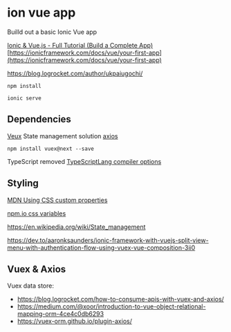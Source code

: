 # ion vue app

Builld out a basic Ionic Vue app 

[Ionic & Vue.js - Full Tutorial (Build a Complete App)](https://youtu.be/mQ4zmFy4d7Y)
[https://ionicframework.com/docs/vue/your-first-app](https://ionicframework.com/docs/vue/your-first-app)

https://blog.logrocket.com/author/ukpaiugochi/

```npm install```

```ionic serve```

## Dependencies 
[Veux](https://vuex.vuejs.org/installation.html#direct-download-cdn) State management solution 
[axios](https://axios-http.com/docs/intro)

```npm install vuex@next --save```


TypeScript removed
[TypeScriptLang compiler options](https://www.typescriptlang.org/docs/handbook/compiler-options.html)

## Styling
[MDN Using CSS custom properties](https://developer.mozilla.org/en-US/docs/Web/CSS/Using_CSS_custom_properties)

[npm.io css variables](https://npm.io/search/keyword:css-variables)

https://en.wikipedia.org/wiki/State_management

https://dev.to/aaronksaunders/ionic-framework-with-vuejs-split-view-menu-with-authentication-flow-using-vuex-vue-composition-3ii0

## Vuex & Axios
Vuex data store:
- https://blog.logrocket.com/how-to-consume-apis-with-vuex-and-axios/
- https://medium.com/@xoor/introduction-to-vue-object-relational-mapping-orm-4ce4c0db6293
- https://vuex-orm.github.io/plugin-axios/
